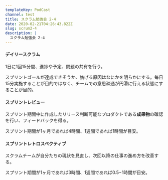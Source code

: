 ```yaml
---
templateKey: PodCast
channel: test
title: スクラム勉強会 2-4
date: 2020-02-21T04:26:43.822Z
slug: scrum2-4
description: |
  スクラム勉強会 2-4
---
```

#### デイリースクラム

1日に1回15分間、進捗や予定、問題の共有を行う。

スプリントゴールが達成できそうか、妨げる原因はなにかを明らかにする。毎日15分実施することが目的ではなく、チームでの意思疎通が円滑に行える状態にすることが目的。

#### スプリントレビュー

スプリント期間中に作成したリリース判断可能なプロダクトである**成果物**の確認を行い、フィードバックを得る。

スプリント期間が1ヶ月であれば4時間、1週間であれば1時間が目安。

#### スプリントレトロスペクティブ

スクラムチームが自分たちの現状を見直し、次回以降の仕事の進め方を改善する。

スプリント期間が1ヶ月であれば3時間、1週間であれば0.5−1時間が目安。